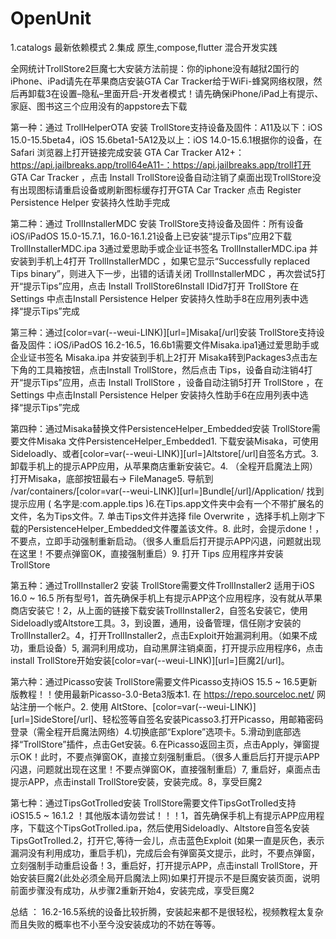# OpenUnit
1.catalogs 最新依赖模式
2.集成 原生,compose,flutter 混合开发实践


全网统计TrollStore2巨魔七大安装方法前提：你的iphone没有越狱2国行的iPhone、iPad请先在苹果商店安装GTA Car Tracker给于WiFi-蜂窝网络权限，然后再卸载3在设置–隐私–里面开启-开发者模式！请先确保iPhone/iPad上有提示、家庭、图书这三个应用没有的appstore去下载

第一种：通过 TrollHelperOTA 安装 TrollStore支持设备及固件：A11及以下：iOS 15.0-15.5beta4，iOS  15.6beta1-5A12及以上：iOS 14.0-15.6.1根据你的设备，在 Safari 浏览器上打开链接完成安装 GTA Car Tracker A12+：https://api.jailbreaks.app/troll64eA11-：https://api.jailbreaks.app/troll打开 GTA Car Tracker ，点击 Install TrollStore设备自动注销了桌面出现TrollStore没有出现图标请重启设备或刷新图标缓存打开GTA Car Tracker 点击 Register Persistence Helper 安装持久性助手完成


第二种：通过 TrollInstallerMDC 安装 TrollStore支持设备及固件：所有设备iOS/iPadOS 15.0-15.7.1，16.0-16.1.21设备上已安装“提示Tips”应用2下载 TrollInstallerMDC.ipa 3通过爱思助手或企业证书签名 TrollInstallerMDC.ipa 并安装到手机上4打开 TrollInstallerMDC ，如果它显示“Successfully replaced Tips binary”，则进入下一步，出错的话请关闭 TrollInstallerMDC ，再次尝试5打开“提示Tips”应用，点击 Install TrollStore6Install IDid7打开 TrollStore 在 Settings 中点击Install Persistence Helper 安装持久性助手8在应用列表中选择“提示Tips”完成


第三种：通过[color=var(--weui-LINK)][url=]Misaka[/url]安装 TrollStore支持设备及固件：iOS/iPadOS 16.2-16.5，16.6b1需要文件Misaka.ipa1通过爱思助手或企业证书签名 Misaka.ipa 并安装到手机上2打开 Misaka转到Packages3点击左下角的工具箱按钮，点击Install TrollStore，然后点击 Tips，设备自动注销4打开“提示Tips”应用，点击 Install TrollStore ，设备自动注销5打开 TrollStore ，在 Settings 中点击Install Persistence Helper 安装持久性助手6在应用列表中选择“提示Tips”完成


第四种：通过Misaka替换文件PersistenceHelper_Embedded安装 TrollStore需要文件Misaka  文件PersistenceHelper_Embedded1. 下载安装Misaka，可使用Sideloadly、或者[color=var(--weui-LINK)][url=]Altstore[/url]自签名方式。3. 卸载手机上的提示APP应用，从苹果商店重新安装它。4. （全程开启魔法上网）打开Misaka，底部按钮最右-> FileManage5. 导航到 /var/containers/[color=var(--weui-LINK)][url=]Bundle[/url]/Application/ 找到提示应用 ( 名字是:com.apple.tips )6.在Tips.app文件夹中会有一个不带扩展名的文件，名为Tips文件。7. 单击Tips文件并选择 file Overwrite ，选择手机上刚才下载的PersistenceHelper_Embedded文件覆盖该文件。8. 此时，会提示done！，不要点，立即手动强制重新启动。（很多人重启后打开提示APP闪退，问题就出现在这里！不要点弹窗OK，直接强制重启）9. 打开 Tips 应用程序并安装 TrollStore


第五种：通过TrollInstaller2 安装 TrollStore需要文件TrollInstaller2 适用于iOS 16.0 ~ 16.5 所有型号1，首先确保手机上有提示APP这个应用程序，没有就从苹果商店安装它！2，从上面的链接下载安装TrollInstaller2，自签名安装它，使用Sideloadly或Altstore工具。3，到设置，通用，设备管理，信任刚才安装的TrollInstaller2。4，打开TrollInstaller2，点击Exploit开始漏洞利用。（如果不成功，重启设备）5, 漏洞利用成功，自动黑屏注销桌面，打开提示应用程序6，点击install TrollStore开始安装[color=var(--weui-LINK)][url=]巨魔2[/url]。


第六种：通过Picasso安装 TrollStore需要文件Picasso支持iOS 15.5 ~ 16.5更新版教程！！使用最新Picasso-3.0-Beta3版本1. 在 https://repo.sourceloc.net/ 网站注册一个帐户。2. 使用 AltStore、[color=var(--weui-LINK)][url=]SideStore[/url]、轻松签等自签名安装Picasso3.打开Picasso，用邮箱密码登录（需全程开启魔法网络）4.切换底部“Explore”选项卡。5.滑动到底部选择“TrollStore”插件，点击Get安装。6.在Picasso返回主页，点击Apply，弹窗提示OK！此时，不要点弹窗OK，直接立刻强制重启。（很多人重启后打开提示APP闪退，问题就出现在这里！不要点弹窗OK，直接强制重启）7, 重启好，桌面点击提示APP，点击install TrollStore安装，安装完成。8，享受巨魔2


第七种：通过TipsGotTrolled安装 TrollStore需要文件TipsGotTrolled支持 iOS15.5 ~ 16.1.2 ！其他版本请勿尝试！！！1，首先确保手机上有提示APP应用程序，下载这个TipsGotTrolled.ipa，然后使用Sideloadly、Altstore自签名安装TipsGotTrolled.2，打开它,等待一会儿，点击蓝色Exploit (如果一直是灰色，表示漏洞没有利用成功，重启手机)，完成后会有弹窗英文提示，此时，不要点弹窗，立刻强制手动重启设备！3，重启好，打开提示APP，点击install TrollStore，开始安装巨魔2(此处必须全局开启魔法上网)如果打开提示不是巨魔安装页面，说明前面步骤没有成功，从步骤2重新开始4，安装完成，享受巨魔2


总结      ：
16.2-16.5系统的设备比较折腾，安装起来都不是很轻松，视频教程太复杂而且失败的概率也不小至今没安装成功的不妨在等等。